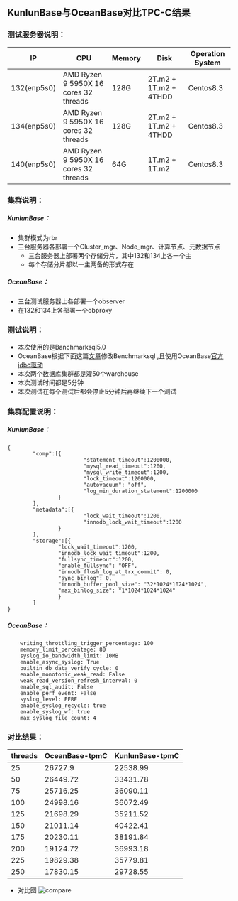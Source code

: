 ## KunlunBase与OceanBase对比TPC-C结果
### 测试服务器说明：
| IP | CPU | Memory | Disk | Operation System |
| ---- | ---- | ---- | ---- | ---- |
| 132(enp5s0) | AMD Ryzen 9 5950X 16 cores 32 threads | 128G | 2T.m2 + 1T.m2 + 4THDD | Centos8.3 |
| 134(enp5s0) | AMD Ryzen 9 5950X 16 cores 32 threads | 128G | 2T.m2 + 1T.m2 + 4THDD | Centos8.3 |
| 140(enp5s0) | AMD Ryzen 9 5950X 16 cores 32 threads | 64G | 1T.m2 + 1T.m2 | Centos8.3 |

### 集群说明：
##### KunlunBase：
* 集群模式为rbr
* 三台服务器各部署一个Cluster_mgr、Node_mgr、计算节点、元数据节点
  * 三台服务器上部署两个存储分片，其中132和134上各一个主
  * 每个存储分片都以一主两备的形式存在

##### OceanBase：
* 三台测试服务器上各部署一个observer
* 在132和134上各部署一个obproxy

### 测试说明：
* 本次使用的是Banchmarksql5.0
* OceanBase根据下面这篇[文章](https://www.oceanbase.com/docs/community-observer-cn-10000000000901541)修改Benchmarksql ,且使用OceanBase[官方jdbc驱动](https://mvnrepository.com/artifact/com.oceanbase/oceanbase-client)
* 本次两个数据库集群都是灌50个warehouse
* 本次测试时间都是5分钟
* 本次测试在每个测试后都会停止5分钟后再继续下一个测试

### 集群配置说明：
##### KunlunBase：
```
{
        "comp":[{
                        "statement_timeout":1200000,
                        "mysql_read_timeout":1200,
                        "mysql_write_timeout":1200,
                        "lock_timeout":1200000,
                        "autovacuum": "off",
                        "log_min_duration_statement":1200000
                }
        ],
        "metadata":[{
                        "lock_wait_timeout":1200,
                        "innodb_lock_wait_timeout":1200
                }
        ],
        "storage":[{
                "lock_wait_timeout":1200,
                "innodb_lock_wait_timeout":1200,
                "fullsync_timeout":1200,
                "enable_fullsync": "OFF",
                "innodb_flush_log_at_trx_commit": 0,
                "sync_binlog": 0,
                "innodb_buffer_pool_size": "32*1024*1024*1024",
                "max_binlog_size": "1*1024*1024*1024"
                }
        ]
}

```

##### OceanBase：
```
    writing_throttling_trigger_percentage: 100
    memory_limit_percentage: 80
    syslog_io_bandwidth_limit: 10MB
    enable_async_syslog: True
    builtin_db_data_verify_cycle: 0
    enable_monotonic_weak_read: False
    weak_read_version_refresh_interval: 0
    enable_sql_audit: False
    enable_perf_event: False
    syslog_level: PERF
    enable_syslog_recycle: true
    enable_syslog_wf: true
    max_syslog_file_count: 4
```
### 对比结果：
| threads | OceanBase-tpmC | KunlunBase-tpmC |
| ---- | ---- | ---- |
| 25 | 26727.9 | 22538.99 |
| 50 | 26449.72 | 33431.78 |
| 75 | 25716.25 | 36090.11 |
| 100 | 24998.16 | 36072.49 |
| 125 | 21698.29 | 35211.52 |
| 150 | 21011.14 | 40422.41 |
| 175 | 20230.11 | 38191.84 |
| 200 | 19124.72 | 36993.18 |
| 225 | 19829.38 | 35779.81 |
| 250 | 17830.15 | 29728.55 |
* 对比图
![compare](https://gitee.com/liu-liangcheng/notes/blob/main/work/KunlunBase/1.1.1/ap.png)
